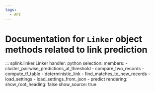 ```yaml
---
tags:
  - API
---
```

# Documentation for `Linker` object methods related to link prediction


::: splink.linker.Linker
    handler: python
    selection:
      members:
        - cluster_pairwise_predictions_at_threshold
        - compare_two_records
        - compute_tf_table
        - deterministic_link
        - find_matches_to_new_records
        - load_settings
        - load_settings_from_json
        - predict
    rendering:
      show_root_heading: false
      show_source: true

